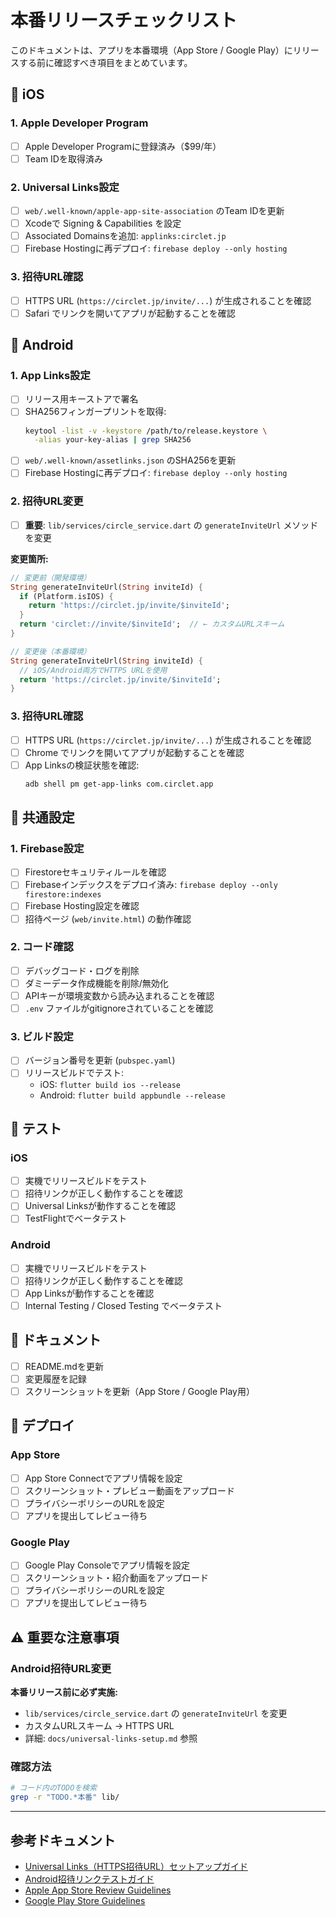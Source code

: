# 本番リリースチェックリスト

このドキュメントは、アプリを本番環境（App Store / Google Play）にリリースする前に確認すべき項目をまとめています。

## 📱 iOS

### 1. Apple Developer Program
- [ ] Apple Developer Programに登録済み（$99/年）
- [ ] Team IDを取得済み

### 2. Universal Links設定
- [ ] `web/.well-known/apple-app-site-association` のTeam IDを更新
- [ ] Xcodeで Signing & Capabilities を設定
- [ ] Associated Domainsを追加: `applinks:circlet.jp`
- [ ] Firebase Hostingに再デプロイ: `firebase deploy --only hosting`

### 3. 招待URL確認
- [ ] HTTPS URL (`https://circlet.jp/invite/...`) が生成されることを確認
- [ ] Safari でリンクを開いてアプリが起動することを確認

## 🤖 Android

### 1. App Links設定
- [ ] リリース用キーストアで署名
- [ ] SHA256フィンガープリントを取得:
  ```bash
  keytool -list -v -keystore /path/to/release.keystore \
    -alias your-key-alias | grep SHA256
  ```
- [ ] `web/.well-known/assetlinks.json` のSHA256を更新
- [ ] Firebase Hostingに再デプロイ: `firebase deploy --only hosting`

### 2. 招待URL変更
- [ ] **重要**: `lib/services/circle_service.dart` の `generateInviteUrl` メソッドを変更

**変更箇所:**
```dart
// 変更前（開発環境）
String generateInviteUrl(String inviteId) {
  if (Platform.isIOS) {
    return 'https://circlet.jp/invite/$inviteId';
  }
  return 'circlet://invite/$inviteId';  // ← カスタムURLスキーム
}

// 変更後（本番環境）
String generateInviteUrl(String inviteId) {
  // iOS/Android両方でHTTPS URLを使用
  return 'https://circlet.jp/invite/$inviteId';
}
```

### 3. 招待URL確認
- [ ] HTTPS URL (`https://circlet.jp/invite/...`) が生成されることを確認
- [ ] Chrome でリンクを開いてアプリが起動することを確認
- [ ] App Linksの検証状態を確認:
  ```bash
  adb shell pm get-app-links com.circlet.app
  ```

## 🔧 共通設定

### 1. Firebase設定
- [ ] Firestoreセキュリティルールを確認
- [ ] Firebaseインデックスをデプロイ済み: `firebase deploy --only firestore:indexes`
- [ ] Firebase Hosting設定を確認
- [ ] 招待ページ (`web/invite.html`) の動作確認

### 2. コード確認
- [ ] デバッグコード・ログを削除
- [ ] ダミーデータ作成機能を削除/無効化
- [ ] APIキーが環境変数から読み込まれることを確認
- [ ] `.env` ファイルがgitignoreされていることを確認

### 3. ビルド設定
- [ ] バージョン番号を更新 (`pubspec.yaml`)
- [ ] リリースビルドでテスト:
  - iOS: `flutter build ios --release`
  - Android: `flutter build appbundle --release`

## 🧪 テスト

### iOS
- [ ] 実機でリリースビルドをテスト
- [ ] 招待リンクが正しく動作することを確認
- [ ] Universal Linksが動作することを確認
- [ ] TestFlightでベータテスト

### Android
- [ ] 実機でリリースビルドをテスト
- [ ] 招待リンクが正しく動作することを確認
- [ ] App Linksが動作することを確認
- [ ] Internal Testing / Closed Testing でベータテスト

## 📝 ドキュメント

- [ ] README.mdを更新
- [ ] 変更履歴を記録
- [ ] スクリーンショットを更新（App Store / Google Play用）

## 🚀 デプロイ

### App Store
- [ ] App Store Connectでアプリ情報を設定
- [ ] スクリーンショット・プレビュー動画をアップロード
- [ ] プライバシーポリシーのURLを設定
- [ ] アプリを提出してレビュー待ち

### Google Play
- [ ] Google Play Consoleでアプリ情報を設定
- [ ] スクリーンショット・紹介動画をアップロード
- [ ] プライバシーポリシーのURLを設定
- [ ] アプリを提出してレビュー待ち

## ⚠️ 重要な注意事項

### Android招待URL変更
**本番リリース前に必ず実施:**
- `lib/services/circle_service.dart` の `generateInviteUrl` を変更
- カスタムURLスキーム → HTTPS URL
- 詳細: `docs/universal-links-setup.md` 参照

### 確認方法
```bash
# コード内のTODOを検索
grep -r "TODO.*本番" lib/
```

---

## 参考ドキュメント

- [Universal Links（HTTPS招待URL）セットアップガイド](universal-links-setup.md)
- [Android招待リンクテストガイド](android-invite-testing.md)
- [Apple App Store Review Guidelines](https://developer.apple.com/app-store/review/guidelines/)
- [Google Play Store Guidelines](https://play.google.com/about/developer-content-policy/)
